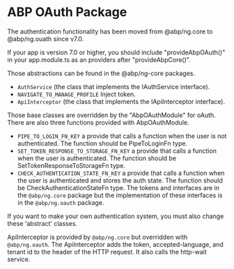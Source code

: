 # ABP OAuth Package
The authentication functionality has been moved from @abp/ng.core to @abp/ng.ouath since v7.0.

If your app is version 7.0 or higher, you should include "provideAbpOAuth()" in your app.module.ts as an providers after "provideAbpCore()".

Those abstractions can be found in the @abp/ng-core packages.
- `AuthService` (the class that implements the IAuthService interface).
- `NAVIGATE_TO_MANAGE_PROFILE` Inject token.
- `ApiInterceptor` (the class that implements the IApiInterceptor interface).

Those base classes are overridden by the "AbpOAuthModule" for oAuth. There are also three functions provided with AbpOAuthModule.

- `PIPE_TO_LOGIN_FN_KEY` a provide that calls a function when the user is not authenticated. The function should be PipeToLoginFn type.
- `SET_TOKEN_RESPONSE_TO_STORAGE_FN_KEY` a provide that calls a function when the user is authenticated. The function should be  SetTokenResponseToStorageFn type.
- `CHECK_AUTHENTICATION_STATE_FN_KEY` a provide that calls a function when the user is authenticated and stores the auth state. The function should be CheckAuthenticationStateFn type.
The tokens and interfaces are in the `@abp/ng.core` package but the implementation of these interfaces is in the `@abp/ng.oauth` package.

If you want to make your own authentication system, you must also change these 'abstract' classes.

ApiInterceptor is provided by `@abp/ng.core` but overridden with `@abp/ng.oauth`. The ApiInterceptor adds the token, accepted-language, and tenant id to the header of the HTTP request. It also calls the http-wait service.
